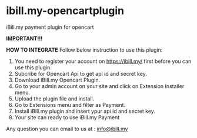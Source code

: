 # ibill.my-opencartplugin
iBill.my payment plugin for opencart

<b>IMPORTANT!!!</b>

<b>HOW TO INTEGRATE</b>
Follow below instruction to use this plugin:

1. You need to register your account on https://ibill.my/ first before you can use this plugin.
2. Subcribe for Opencart Api to get api id and secret key.
3. Download iBill.my Opencart Plugin.
4. Go to your admin account on your site and click on Extension Installer menu.
5. Upload the plugin file and install.
6. Go to Extensions menu and filter as Payment.
7. Install iBill.my plugin and insert ypur api id and secret key.
8. Your site can ready to use iBill.my Payment

Any question you can email to us at : info@ibill.my
